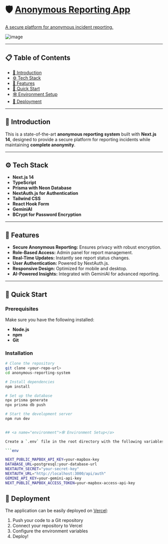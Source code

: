 # 🛡️ [Anonymous Reporting App]([url](https://codesandbox.io/p/sandbox/github/mohit1721/safe-report))  
[A secure platform for anonymous incident reporting.]([url](https://codesandbox.io/p/sandbox/github/mohit1721/safe-report))

![image](https://github.com/user-attachments/assets/5b4216c7-7610-4a17-8056-9ec4ed0f97ff)

---

## 📋 Table of Contents  
- [🤖 Introduction](#-introduction)  
- [⚙️ Tech Stack](#-tech-stack)  
- [🔋 Features](#-features)  
- [🤸 Quick Start](#-quick-start)  
- [🕸️ Environment Setup](#-environment-setup)  
- [🚀 Deployment](#-deployment)  

---

## 🤖 Introduction  
This is a state-of-the-art **anonymous reporting system** built with **Next.js 14**, designed to provide a secure platform for reporting incidents while maintaining **complete anonymity**.

---

## ⚙️ Tech Stack  
- **Next.js 14**  
- **TypeScript**  
- **Prisma with Neon Database**  
- **NextAuth.js for Authentication**  
- **Tailwind CSS**  
- **React Hook Form**  
- **GeminiAI**  
- **BCrypt for Password Encryption**  

---

## 🔋 Features  
- **Secure Anonymous Reporting:** Ensures privacy with robust encryption.  
- **Role-Based Access:** Admin panel for report management.  
- **Real-Time Updates:** Instantly see report status changes.  
- **User Authentication:** Powered by NextAuth.js.  
- **Responsive Design:** Optimized for mobile and desktop.  
- **AI-Powered Insights:** Integrated with GeminiAI for advanced reporting.  

---

## 🤸 Quick Start  
### Prerequisites  
Make sure you have the following installed:  
- **Node.js**  
- **npm**  
- **Git**  

### Installation  
```bash
# Clone the repository
git clone <your-repo-url>
cd anonymous-reporting-system

# Install dependencies
npm install

# Set up the database
npx prisma generate
npx prisma db push

# Start the development server
npm run dev

 
## <a name="environment">🕸️ Environment Setup</a>

Create a `.env` file in the root directory with the following variables:

```env

NEXT_PUBLIC_MAPBOX_API_KEY=your-mapbox-key
DATABASE_URL=postgresql:your-database-url
NEXTAUTH_SECRET="your-secret-key"
NEXTAUTH_URL="http://localhost:3000/api/auth"
GEMINI_API_KEY=your-gemini-api-key
NEXT_PUBLIC_MAPBOX_ACCESS_TOKEN=your-mapbox-access-api-key


```

## <a name="deployment">🚀 Deployment</a>

The application can be easily deployed on [Vercel](https://vercel.com):

1. Push your code to a Git repository
2. Connect your repository to Vercel
3. Configure the environment variables
4. Deploy!
